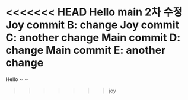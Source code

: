 <<<<<<< HEAD
Hello
main 2차 수정
Joy commit B: change
Joy commit C: another change
Main commit D: change
Main commit E: another change
=======
Hello ~ ~

>>>>>>> joy
